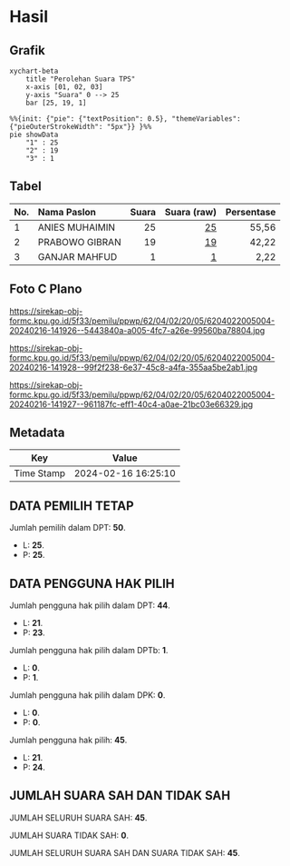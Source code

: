 # Hasil

## Grafik

```mermaid
xychart-beta
    title "Perolehan Suara TPS"
    x-axis [01, 02, 03]
    y-axis "Suara" 0 --> 25
    bar [25, 19, 1]
```

```mermaid
%%{init: {"pie": {"textPosition": 0.5}, "themeVariables": {"pieOuterStrokeWidth": "5px"}} }%%
pie showData
    "1" : 25
    "2" : 19
    "3" : 1
```

## Tabel

| No. | Nama Paslon    | Suara | Suara (raw) | Persentase |
|:--- |:-------------- | -----:| -----------:| ----------:|
| 1   | ANIES MUHAIMIN | 25    | [25][p-1]   | 55,56      |
| 2   | PRABOWO GIBRAN | 19    | [19][p-2]   | 42,22      |
| 3   | GANJAR MAHFUD  | 1     | [1][p-3]    | 2,22       |


[p-1]: https://github.com/gigit-pemilu/pemilu-2024-62-kalimantan-tengah/blob/main/pilpres/hitung-suara/sub/62-kalimantan-tengah/sub/04-barito-selatan/sub/02-dusun-hilir/sub/2005-lehai/sub/004-tps/sub/paslon-1.txt
[p-2]: https://github.com/gigit-pemilu/pemilu-2024-62-kalimantan-tengah/blob/main/pilpres/hitung-suara/sub/62-kalimantan-tengah/sub/04-barito-selatan/sub/02-dusun-hilir/sub/2005-lehai/sub/004-tps/sub/paslon-2.txt
[p-3]: https://github.com/gigit-pemilu/pemilu-2024-62-kalimantan-tengah/blob/main/pilpres/hitung-suara/sub/62-kalimantan-tengah/sub/04-barito-selatan/sub/02-dusun-hilir/sub/2005-lehai/sub/004-tps/sub/paslon-3.txt

## Foto C Plano

https://sirekap-obj-formc.kpu.go.id/5f33/pemilu/ppwp/62/04/02/20/05/6204022005004-20240216-141926--5443840a-a005-4fc7-a26e-99560ba78804.jpg

https://sirekap-obj-formc.kpu.go.id/5f33/pemilu/ppwp/62/04/02/20/05/6204022005004-20240216-141928--99f2f238-6e37-45c8-a4fa-355aa5be2ab1.jpg

https://sirekap-obj-formc.kpu.go.id/5f33/pemilu/ppwp/62/04/02/20/05/6204022005004-20240216-141927--961187fc-eff1-40c4-a0ae-21bc03e66329.jpg


## Metadata

| Key        | Value               |
| ---------- | ------------------- |
| Time Stamp | 2024-02-16 16:25:10 |


## DATA PEMILIH TETAP

Jumlah pemilih dalam DPT: **50**.
 * L: **25**.
 * P: **25**.

## DATA PENGGUNA HAK PILIH

Jumlah pengguna hak pilih dalam DPT: **44**.
 * L: **21**.
 * P: **23**.

Jumlah pengguna hak pilih dalam DPTb: **1**.
 * L: **0**.
 * P: **1**.

Jumlah pengguna hak pilih dalam DPK: **0**.
 * L: **0**.
 * P: **0**.

Jumlah pengguna hak pilih: **45**.
 * L: **21**.
 * P: **24**.

## JUMLAH SUARA SAH DAN TIDAK SAH

JUMLAH SELURUH SUARA SAH: **45**.

JUMLAH SUARA TIDAK SAH: **0**.

JUMLAH SELURUH SUARA SAH DAN SUARA TIDAK SAH: **45**.


